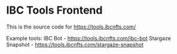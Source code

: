 # IBC Tools Frontend
This is the source code for https://tools.ibcnfts.com/

Example tools:
IBC Bot - https://tools.ibcnfts.com/ibc-bot
Stargaze Snapshot - https://tools.ibcnfts.com/stargaze-snapshot
